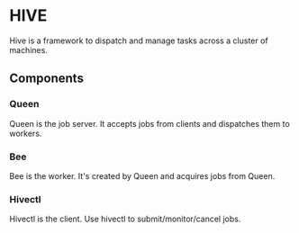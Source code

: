 # HIVE

Hive is a framework to dispatch and manage tasks across a cluster of machines.

## Components

### Queen

Queen is the job server.
It accepts jobs from clients and dispatches them to workers.

### Bee

Bee is the worker.
It's created by Queen and acquires jobs from Queen.

### Hivectl

Hivectl is the client.
Use hivectl to submit/monitor/cancel jobs.